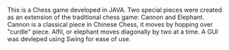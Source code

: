 This is a Chess game developed in JAVA. Two special pieces were created as an extension of the traditional chess game: Cannon and Elephant. Cannon is a classical piece in Chinese Chess, it moves by hopping over "curdle" piece. Alfil, or elephant moves diagonally by two at a time.
A GUI was devleped using Swing for ease of use.
